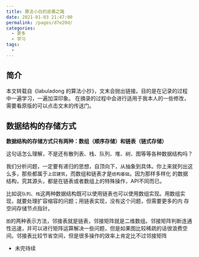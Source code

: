 ```yaml
---
title: 算法小白的逆袭之路
date: 2021-01-03 21:47:00
permalink: /pages/d7e20d/
categories:
  - 更多
  - 学习
tags:
  - 
---
```


## 简介
本文转载自《labuladong 的算法小抄》，文末会抛出链接。目的是在记录的过程中一遍学习，一遍加深印象。
在摘录的过程中会进行适用于我本人的一些修改，需要看原版的可以点击文末的传送门。

## 数据结构的存储方式
**数据结构的存储方式只有两种：数组（顺序存储）和链表（链式存储）**

这句话怎么理解，不是还有散列表、栈、队列、堆、树、图等等各种数据结构吗？

我们分析问题，一定要有递归的思想，自顶向下，从抽象到具体。你上来就列出这么多，那些都属于`上层建筑`，而数组和链表才是`结构基础`。因为那样多样化
的数据结构，究其源头，都是在链表或者数组上的特殊操作，API不同而已。

比如说`队列`、`栈`这两种数据结构既可以使用链表也可以使用数组实现。用数组实现，就要处理扩容缩容的问题；用链表实现，没有这个问题，但需要更多的内
存空间存储节点指针。

`图`的两种表示方法，邻接表就是链表，邻接矩阵就是二维数组。邻接矩阵判断连通性迅速，并可以进行矩阵运算解决一些问题，但是如果图比较稀疏的话很浪费空
间。邻接表比较节省空间，但是很多操作的效率上肯定比不过邻接矩阵

- 未完待续

